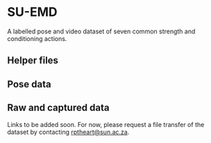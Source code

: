 # SU-EMD
A labelled pose and video dataset of seven common strength and conditioning actions.

## Helper files

## Pose data

## Raw and captured data
Links to be added soon. For now, please request a file transfer of the dataset by contacting rptheart@sun.ac.za.
